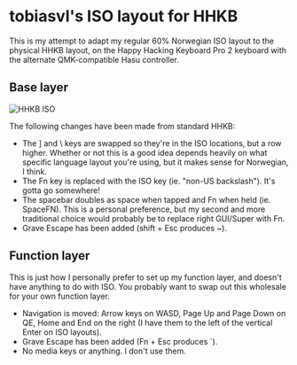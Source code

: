 # tobiasvl's ISO layout for HHKB

This is my attempt to adapt my regular 60% Norwegian ISO layout to the physical HHKB layout, on the Happy Hacking Keyboard Pro 2 keyboard with the alternate QMK-compatible Hasu controller.

## Base layer

![HHKB ISO](https://i.imgur.com/8n4Kixw.png)

The following changes have been made from standard HHKB:

* The ] and \ keys are swapped so they're in the ISO locations, but a row higher. Whether or not this is a good idea depends heavily on what specific language layout you're using, but it makes sense for Norwegian, I think.
* The Fn key is replaced with the ISO key (ie. "non-US backslash"). It's gotta go somewhere!
* The spacebar doubles as space when tapped and Fn when held (ie. SpaceFN). This is a personal preference, but my second and more traditional choice would probably be to replace right GUI/Super with Fn.
* Grave Escape has been added (shift + Esc produces ~).

## Function layer

This is just how I personally prefer to set up my function layer, and doesn't have anything to do with ISO. You probably want to swap out this wholesale for your own function layer.

* Navigation is moved: Arrow keys on WASD, Page Up and Page Down on QE, Home and End on the right (I have them to the left of the vertical Enter on ISO layouts).
* Grave Escape has been added (Fn + Esc produces \`).
* No media keys or anything. I don't use them.
